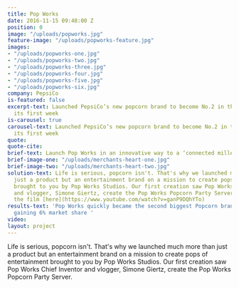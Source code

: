 ```yaml
---
title: Pop Works
date: 2016-11-15 09:48:00 Z
position: 0
image: "/uploads/popworks.jpg"
feature-image: "/uploads/popworks-feature.jpg"
images:
- "/uploads/popworks-one.jpg"
- "/uploads/popworks-two.jpg"
- "/uploads/popworks-three.jpg"
- "/uploads/popworks-four.jpg"
- "/uploads/popworks-five.jpg"
- "/uploads/popworks-six.jpg"
company: PepsiCo
is-featured: false
excerpt-text: Launched PepsiCo’s new popcorn brand to become No.2 in the market in
  its first week
is-carousel: true
carousel-text: Launched PepsiCo’s new popcorn brand to become No.2 in the market in
  its first week
quote: 
quote-cite: 
brief-text: Launch Pop Works in an innovative way to a ‘connected millennial’ audience
brief-image-one: "/uploads/merchants-heart-one.jpg"
brief-image-two: "/uploads/merchants-heart-two.jpg"
solution-text: Life is serious, popcorn isn't. That's why we launched much more than
  just a product but an entertainment brand on a mission to create pops of entertainment
  brought to you by Pop Works Studios. Our first creation saw Pop Works Chief Inventor
  and vlogger, Simone Giertz, create the Pop Works Popcorn Party Server. Check out
  the film [here](https://www.youtube.com/watch?v=ganP9DQhYTo)
results-text: 'Pop Works quickly became the second biggest Popcorn brand on the market
  gaining 6% market share '
video: 
layout: project
---
```


Life is serious, popcorn isn't. That's why we launched much more than just a product but an entertainment brand on a mission to create pops of entertainment brought to you by Pop Works Studios. Our first creation saw Pop Works Chief Inventor and vlogger, Simone Giertz, create the Pop Works Popcorn Party Server.